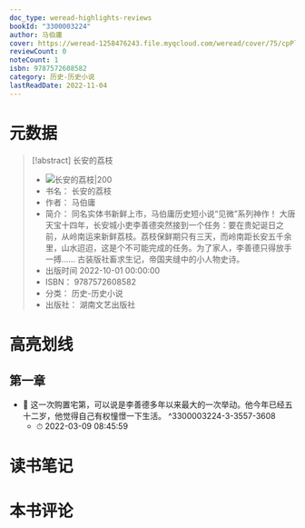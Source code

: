 ```yaml
---
doc_type: weread-highlights-reviews
bookId: "3300003224"
author: 马伯庸
cover: https://weread-1258476243.file.myqcloud.com/weread/cover/75/cpPlatform_dbb14284a55f1e733b60202b0777255d/t7_cpPlatform_dbb14284a55f1e733b60202b0777255d.jpg
reviewCount: 0
noteCount: 1
isbn: 9787572608582
category: 历史-历史小说
lastReadDate: 2022-11-04
---
```

# 元数据
> [!abstract] 长安的荔枝
> - ![ 长安的荔枝|200](https://weread-1258476243.file.myqcloud.com/weread/cover/75/cpPlatform_dbb14284a55f1e733b60202b0777255d/t7_cpPlatform_dbb14284a55f1e733b60202b0777255d.jpg)
> - 书名： 长安的荔枝
> - 作者： 马伯庸
> - 简介： 同名实体书新鲜上市，马伯庸历史短小说“见微”系列神作！
大唐天宝十四年，长安城小吏李善德突然接到一个任务：要在贵妃诞日之前，从岭南运来新鲜荔枝。荔枝保鲜期只有三天，而岭南距长安五千余里，山水迢迢，这是个不可能完成的任务。为了家人，李善德只得放手一搏……
古装版社畜求生记，帝国夹缝中的小人物史诗。
> - 出版时间 2022-10-01 00:00:00
> - ISBN： 9787572608582
> - 分类： 历史-历史小说
> - 出版社： 湖南文艺出版社

# 高亮划线

## 第一章


- 📌 这一次购置宅第，可以说是李善德多年以来最大的一次举动。他今年已经五十二岁，他觉得自己有权憧憬一下生活。 ^3300003224-3-3557-3608
    - ⏱ 2022-03-09 08:45:59 
# 读书笔记

# 本书评论
